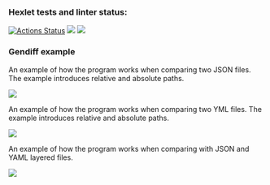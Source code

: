 ### Hexlet tests and linter status:
[![Actions Status](https://github.com/Ilya-67/frontend-project-46/workflows/hexlet-check/badge.svg)](https://github.com/Ilya-67/frontend-project-46/actions)
<a href="https://codeclimate.com/github/Ilya-67/frontend-project-46/maintainability"><img src="https://api.codeclimate.com/v1/badges/628be529b32fe771e212/maintainability" /></a>
<a href="https://codeclimate.com/github/Ilya-67/frontend-project-46/test_coverage"><img src="https://api.codeclimate.com/v1/badges/628be529b32fe771e212/test_coverage" /></a>
<h3>Gendiff example</h3>
<p>An example of how the program works when comparing two JSON files. The example introduces relative and absolute paths.</p>
<a href="https://asciinema.org/a/Va2GJdCoDnq58talb62r2XAdO" target="_blank"><img src="https://asciinema.org/a/Va2GJdCoDnq58talb62r2XAdO.svg" /></a>
<p>An example of how the program works when comparing two YML files. The example introduces relative and absolute paths.</p>
<a href="https://asciinema.org/a/YljUJ0XIjr3cCQjMQKck1JmMI" target="_blank"><img src="https://asciinema.org/a/YljUJ0XIjr3cCQjMQKck1JmMI.svg" /></a>
<p>An example of how the program works when comparing with JSON and YAML layered files.</p>
<a href="https://asciinema.org/a/7rHtoQthJxOqBIGjCGJmfxsne" target="_blank"><img src="https://asciinema.org/a/7rHtoQthJxOqBIGjCGJmfxsne.svg" /></a>